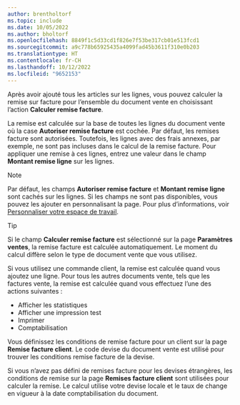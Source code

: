 ```yaml
---
author: brentholtorf
ms.topic: include
ms.date: 10/05/2022
ms.author: bholtorf
ms.openlocfilehash: 8849f1c5d33cd1f826e7f53be317cb01e513fcd1
ms.sourcegitcommit: a9c778b65925435a4099fad45b3611f310e0b203
ms.translationtype: HT
ms.contentlocale: fr-CH
ms.lasthandoff: 10/12/2022
ms.locfileid: "9652153"
---
```

Après avoir ajouté tous les articles sur les lignes, vous pouvez calculer la remise sur facture pour l’ensemble du document vente en choisissant l’action **Calculer remise facture**.

La remise est calculée sur la base de toutes les lignes du document vente où la case **Autoriser remise facture** est cochée. Par défaut, les remises facture sont autorisées. Toutefois, les lignes avec des frais annexes, par exemple, ne sont pas incluses dans le calcul de la remise facture. Pour appliquer une remise à ces lignes, entrez une valeur dans le champ **Montant remise ligne** sur les lignes.  

> [!NOTE]
> Par défaut, les champs **Autoriser remise facture** et **Montant remise ligne** sont cachés sur les lignes. Si les champs ne sont pas disponibles, vous pouvez les ajouter en personnalisant la page. Pour plus d’informations, voir [Personnaliser votre espace de travail](../ui-personalization-user.md#to-start-personalizing-a-page-through-the-personalizing-banner).

> [!TIP]
> Si le champ **Calculer remise facture** est sélectionné sur la page **Paramètres ventes**, la remise facture est calculée automatiquement. Le moment du calcul diffère selon le type de document vente que vous utilisez.
>
> Si vous utilisez une commande client, la remise est calculée quand vous ajoutez une ligne. Pour tous les autres documents vente, tels que les factures vente, la remise est calculée quand vous effectuez l’une des actions suivantes :
>
> * Afficher les statistiques
> * Afficher une impression test
> * Imprimer
> * Comptabilisation

Vous définissez les conditions de remise facture pour un client sur la page **Remise facture client**. Le code devise du document vente est utilisé pour trouver les conditions remise facture de la devise.

Si vous n’avez pas défini de remises facture pour les devises étrangères, les conditions de remise sur la page **Remises facture client** sont utilisées pour calculer la remise. Le calcul utilise votre devise locale et le taux de change en vigueur à la date comptabilisation du document.
